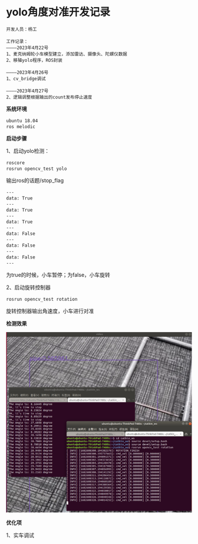 # yolo角度对准开发记录
```
开发人员：杨工

工作记录：
————2023年4月22号
1、麦克纳姆轮小车模型建立，添加雷达、摄像头、陀螺仪数据
2、移殖yolo程序，ROS封装

————2023年4月26号
1、cv_bridge调试

————2023年4月27号
2、逻辑调整根据输出的count发布停止速度
```

**系统环境**

```
ubuntu 18.04
ros melodic
```

**启动步骤**

1、启动yolo检测：
```
roscore
rosrun opencv_test yolo
```

输出ros的话题/stop_flag
```
---
data: True
---
data: True
---
data: True
---
data: False
---
data: False
---
data: False
---
```
为true的时候，小车暂停；为false，小车旋转

2、启动旋转控制器
```
rosrun opencv_test rotation
```
旋转控制器输出角速度，小车进行对准

**检测效果**

![Image text](https://github.com/haicheng12/yolo_rotation/blob/cv_bridge_test/img/rotation.png)

**优化项**

1、实车调试







